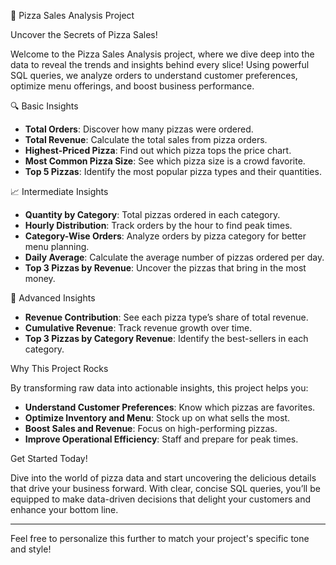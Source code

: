 
 🍕 Pizza Sales Analysis Project

 Uncover the Secrets of Pizza Sales!

Welcome to the Pizza Sales Analysis project, where we dive deep into the data to reveal the trends and insights behind every slice! Using powerful SQL queries, we analyze orders to understand customer preferences, optimize menu offerings, and boost business performance.

🔍 Basic Insights
- **Total Orders**: Discover how many pizzas were ordered.
- **Total Revenue**: Calculate the total sales from pizza orders.
- **Highest-Priced Pizza**: Find out which pizza tops the price chart.
- **Most Common Pizza Size**: See which pizza size is a crowd favorite.
- **Top 5 Pizzas**: Identify the most popular pizza types and their quantities.

 📈 Intermediate Insights
- **Quantity by Category**: Total pizzas ordered in each category.
- **Hourly Distribution**: Track orders by the hour to find peak times.
- **Category-Wise Orders**: Analyze orders by pizza category for better menu planning.
- **Daily Average**: Calculate the average number of pizzas ordered per day.
- **Top 3 Pizzas by Revenue**: Uncover the pizzas that bring in the most money.

🚀 Advanced Insights
- **Revenue Contribution**: See each pizza type’s share of total revenue.
- **Cumulative Revenue**: Track revenue growth over time.
- **Top 3 Pizzas by Category Revenue**: Identify the best-sellers in each category.

Why This Project Rocks

By transforming raw data into actionable insights, this project helps you:
- **Understand Customer Preferences**: Know which pizzas are favorites.
- **Optimize Inventory and Menu**: Stock up on what sells the most.
- **Boost Sales and Revenue**: Focus on high-performing pizzas.
- **Improve Operational Efficiency**: Staff and prepare for peak times.

Get Started Today!

Dive into the world of pizza data and start uncovering the delicious details that drive your business forward. With clear, concise SQL queries, you’ll be equipped to make data-driven decisions that delight your customers and enhance your bottom line.

---

Feel free to personalize this further to match your project's specific tone and style!
